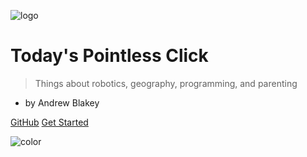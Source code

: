 <!-- _coverpage.md -->

![logo](_media/)

# Today's Pointless Click

> Things about robotics, geography, programming, and parenting

- by Andrew Blakey

[GitHub](https://github.com/docsifyjs/docsify/)
[Get Started](#docsify)

<!-- background color -->

![color](#f0f0f0)
